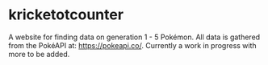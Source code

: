 # kricketotcounter
A website for finding data on generation 1 - 5 Pokémon. All data is gathered from the PokéAPI at: https://pokeapi.co/. Currently a work in progress with more to be added.
